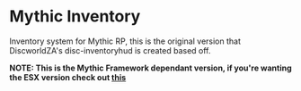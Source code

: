 # Mythic Inventory
Inventory system for Mythic RP, this is the original version that DiscworldZA's disc-inventoryhud is created based off.

__NOTE: This is the Mythic Framework dependant version, if you're wanting the ESX version check out [this](https://github.com/DiscworldZA/gta-resources/tree/master/disc-inventoryhud)__